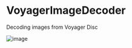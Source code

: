 # VoyagerImageDecoder
Decoding images from Voyager Disc

![image](https://github.com/devkicks/VoyagerImageDecoder/blob/master/images/imageGif.gif)
